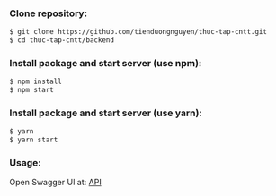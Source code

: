 ### Clone repository:
```bash
$ git clone https://github.com/tienduongnguyen/thuc-tap-cntt.git
$ cd thuc-tap-cntt/backend
```
### Install package and start server (use npm):
```bash
$ npm install
$ npm start
```
### Install package and start server (use yarn):
```bash
$ yarn
$ yarn start
```
### Usage:
Open Swagger UI at: [API](https://github.com/tienduongnguyen/thuc-tap-cntt/)
